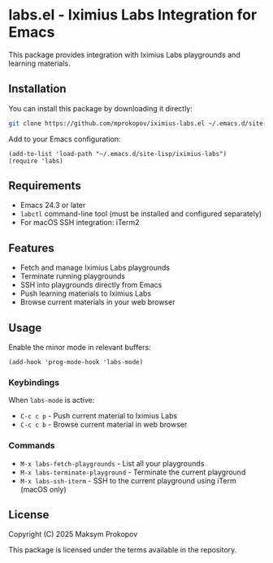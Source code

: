 # labs.el - Iximius Labs Integration for Emacs

This package provides integration with Iximius Labs playgrounds and learning materials.

## Installation

You can install this package by downloading it directly:

```bash
git clone https://github.com/mprokopov/iximius-labs.el ~/.emacs.d/site-lisp/iximius-labs
```

Add to your Emacs configuration:

```elisp
(add-to-list 'load-path "~/.emacs.d/site-lisp/iximius-labs")
(require 'labs)
```

## Requirements

- Emacs 24.3 or later
- `labctl` command-line tool (must be installed and configured separately)
- For macOS SSH integration: iTerm2

## Features

- Fetch and manage Iximius Labs playgrounds
- Terminate running playgrounds
- SSH into playgrounds directly from Emacs
- Push learning materials to Iximius Labs
- Browse current materials in your web browser

## Usage

Enable the minor mode in relevant buffers:

```elisp
(add-hook 'prog-mode-hook 'labs-mode)
```

### Keybindings

When `labs-mode` is active:

- `C-c c p` - Push current material to Iximius Labs
- `C-c c b` - Browse current material in web browser

### Commands

- `M-x labs-fetch-playgrounds` - List all your playgrounds
- `M-x labs-terminate-playground` - Terminate the current playground
- `M-x labs-ssh-iterm` - SSH to the current playground using iTerm (macOS only)

## License

Copyright (C) 2025 Maksym Prokopov

This package is licensed under the terms available in the repository.
